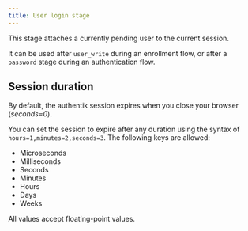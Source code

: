 ```yaml
---
title: User login stage
---
```


This stage attaches a currently pending user to the current session.

It can be used after `user_write` during an enrollment flow, or after a `password` stage during an authentication flow.

## Session duration

By default, the authentik session expires when you close your browser (*seconds=0*).

You can set the session to expire after any duration using the syntax of `hours=1,minutes=2,seconds=3`. The following keys are allowed:

- Microseconds
- Milliseconds
- Seconds
- Minutes
- Hours
- Days
- Weeks

All values accept floating-point values.

